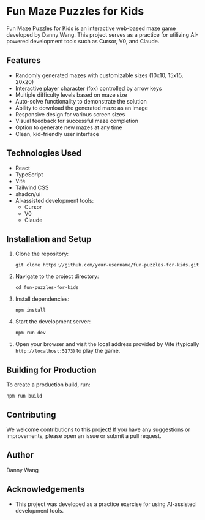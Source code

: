 # Fun Maze Puzzles for Kids

Fun Maze Puzzles for Kids is an interactive web-based maze game developed by Danny Wang. This project serves as a practice for utilizing AI-powered development tools such as Cursor, V0, and Claude.

## Features

- Randomly generated mazes with customizable sizes (10x10, 15x15, 20x20)
- Interactive player character (fox) controlled by arrow keys
- Multiple difficulty levels based on maze size
- Auto-solve functionality to demonstrate the solution
- Ability to download the generated maze as an image
- Responsive design for various screen sizes
- Visual feedback for successful maze completion
- Option to generate new mazes at any time
- Clean, kid-friendly user interface

## Technologies Used

- React
- TypeScript
- Vite
- Tailwind CSS
- shadcn/ui
- AI-assisted development tools:
  - Cursor
  - V0
  - Claude

## Installation and Setup

1. Clone the repository:
   ```
   git clone https://github.com/your-username/fun-puzzles-for-kids.git
   ```
2. Navigate to the project directory:
   ```
   cd fun-puzzles-for-kids
   ```
3. Install dependencies:
   ```
   npm install
   ```
4. Start the development server:
   ```
   npm run dev
   ```
5. Open your browser and visit the local address provided by Vite (typically `http://localhost:5173`) to play the game.

## Building for Production

To create a production build, run:

```
npm run build
```

## Contributing

We welcome contributions to this project! If you have any suggestions or improvements, please open an issue or submit a pull request.

## Author

Danny Wang

## Acknowledgements

- This project was developed as a practice exercise for using AI-assisted development tools.
